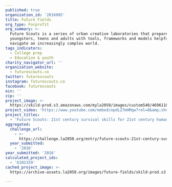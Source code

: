 ```yaml
---
published: true
organization_id: '2016085'
title: Future Fields
org_type: Forprofit
org_summary: >-
  Future Scouts is a series of urban creative laboratories that prepare
  youngsters, teens and adults with tools, frameworks and models helpful to
  navigate an increasingly complex world.
tags_indicators:
  - College prep
  - Education & youth
charity_navigator_url: ''
organization_website:
  - futurescouts.co
twitter: futurescouts
instagram: futurescouts.co
facebook: futurescouts
ein: ''
zip: ''
project_image: >-
  https://skild-prod.s3.amazonaws.com/myla2050/images/custom540/4696118255741-team90.png
project_video: 'https://www.youtube.com/embed/opdLZ7mHMqw?rel=0&amp;showinfo=0'
project_titles:
  - 'Future Scouts: 21st century survival skills for 21st century humans'
aggregated:
  challenge_url:
    - >-
      https://challenge.la2050.org/entry/future-scouts-21st-century-survival-skills-for-21st-century-humans
  year_submitted:
    - '2016'
year_submitted: '2016'
calculated_project_ids:
  - '6102159'
cached_project_image: >-
  https://archive-assets.la2050.org/images/future-fields/skild-prod.s3.amazonaws.com/myla2050/images/custom540/4696118255741-team90.png

---
```

